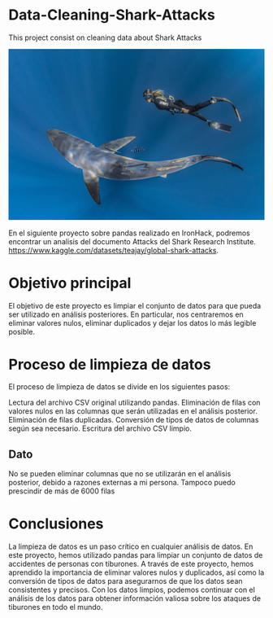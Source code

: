 # Data-Cleaning-Shark-Attacks
This project consist on cleaning data about Shark Attacks 

![Ironhack logo](img/tibu.jpg)

En el siguiente proyecto sobre pandas realizado en IronHack, podremos encontrar un analisis del documento Attacks del Shark Research Institute. https://www.kaggle.com/datasets/teajay/global-shark-attacks.

# Objetivo principal

El objetivo de este proyecto es limpiar el conjunto de datos para que pueda ser utilizado en análisis posteriores. En particular, nos centraremos en eliminar valores nulos, eliminar duplicados y dejar los datos lo más legible posible.

# Proceso de limpieza de datos

El proceso de limpieza de datos se divide en los siguientes pasos:

Lectura del archivo CSV original utilizando pandas.
Eliminación de filas con valores nulos en las columnas que serán utilizadas en el análisis posterior.
Eliminación de filas duplicadas.
Conversión de tipos de datos de columnas según sea necesario.
Escritura del archivo CSV limpio.

## Dato

No se pueden eliminar columnas que no se utilizarán en el análisis posterior, debido a razones externas a mi persona.
Tampoco puedo prescindir de más de 6000 filas

# Conclusiones

La limpieza de datos es un paso crítico en cualquier análisis de datos. En este proyecto, hemos utilizado pandas para limpiar un conjunto de datos de accidentes de personas con tiburones. A través de este proyecto, hemos aprendido la importancia de eliminar valores nulos y duplicados, así como la conversión de tipos de datos para asegurarnos de que los datos sean consistentes y precisos. Con los datos limpios, podemos continuar con el análisis de los datos para obtener información valiosa sobre los ataques de tiburones en todo el mundo.

